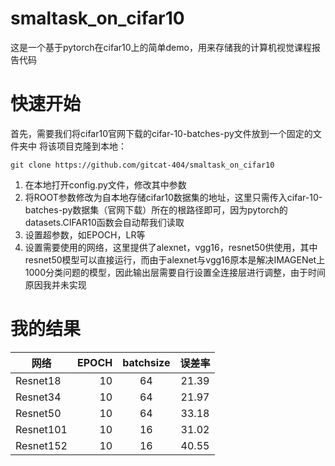# smaltask_on_cifar10
这是一个基于pytorch在cifar10上的简单demo，用来存储我的计算机视觉课程报告代码
# 快速开始
首先，需要我们将cifar10官网下载的cifar-10-batches-py文件放到一个固定的文件夹中
将该项目克隆到本地：
```
git clone https://github.com/gitcat-404/smaltask_on_cifar10
```
1. 在本地打开config.py文件，修改其中参数
2. 将ROOT参数修改为自本地存储cifar10数据集的地址，这里只需传入cifar-10-batches-py数据集（官网下载）所在的根路径即可，因为pytorch的datasets.CIFAR10函数会自动帮我们读取
3. 设置超参数，如EPOCH，LR等
4. 设置需要使用的网络，这里提供了alexnet，vgg16，resnet50供使用，其中resnet50模型可以直接运行，而由于alexnet与vgg16原本是解决IMAGENet上1000分类问题的模型，因此输出层需要自行设置全连接层进行调整，由于时间原因我并未实现
# 我的结果
| 网络        | EPOCH   |  batchsize  |误差率 |
| --------   | -----:   | :----: |:----: |
| Resnet18     | 10    |   64   | 21.39 |
| Resnet34    | 10    |   64   | 21.97 |
| Resnet50     | 10    |   64   | 33.18 |
| Resnet101    | 10    |   16   | 31.02 |
| Resnet152     | 10    |   16   | 40.55 |

